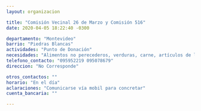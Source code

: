 ```yaml
---
layout: organizacion

title: "Comisión Vecinal 26 de Marzo y Comisión 516"
date: 2020-04-05 18:22:40 -0300

departamento: "Montevideo"
barrio: "Piedras Blancas"
actividades: "Punto de Donación"
necesidades: "Alimentos no perecederos, verduras, carne, artículos de limpieza y de higiene personal."
telefono_contacto: "095952219 095078679"
direccion: "No Corresponde"

otros_contactos: ""
horario: "En el día"
aclaraciones: "Comunicarse vía mobil para concretar"
cuenta_bancaria: ""

---
```


